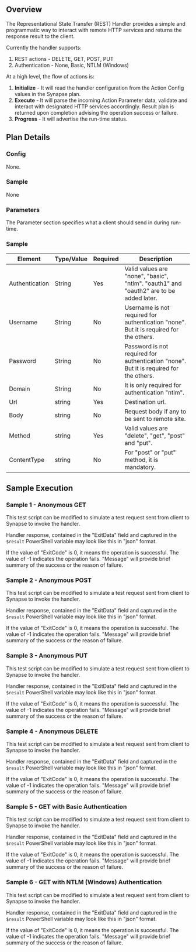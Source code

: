 ﻿
## Overview  
The Representational State Transfer (REST) Handler provides a simple and programmatic way to interact with remote HTTP services and returns the response result to the client.

Currently the handler supports:  
1. REST actions - DELETE, GET, POST, PUT  
2. Authentication - None, Basic, NTLM (Windows) 

At a high level, the flow of actions is:  
1. **Initialize** - It will read the handler configuration from the Action Config values in the Synapse plan.  
2. **Execute** - It will parse the incoming Action Parameter data, validate and interact with designated HTTP services accordingly. Result plan is returned upon completion advising the operation success or failure.
3. **Progress** - It will advertise the run-time status.

## Plan Details
### Config
None. 

### Sample
None

### Parameters
The Parameter section specifies what a client should send in during run-time.

### Sample
<script src="https://gist.github.com/SynapseGists/6bd5c22910d9072b403750db349457a6.js"></script>

|Element|Type/Value|Required|Description
|-------|----------|--------|-----------
|Authentication|String|Yes|Valid values are "none", "basic", "ntlm". "oauth1" and "oauth2" are to be added later.
|Username|String|No|Username is not required for authentication "none". But it is required for the others.
|Password|String|No|Password is not required for authentication "none". But it is required for the others.
|Domain|String|No|It is only required for authentication "ntlm".
|Url|string|Yes|Destination url. 
|Body|string|No|Request body if any to be sent to remote site.
|Method|string|Yes|Valid values are "delete", "get", "post" and "put".
|ContentType|string|No|For "post" or "put" method, it is mandatory.


## Sample Execution
### Sample 1 - Anonymous GET
This test script can be modified to simulate a test request sent from client to Synapse to invoke the handler.

<script src="https://gist.github.com/SynapseGists/4c4f0e38f06eab89cdaab0dd59c9d87c.js"></script>

Handler response, contained in the "ExitData" field and captured in the `$result` PowerShell variable  may look like this in "json" format.

<script src="https://gist.github.com/SynapseGists/4748af8d42ca6cd150b94fb7614a90d6.js"></script>

If the value of "ExitCode" is 0, it means the operation is successful. The value of -1 indicates the operation fails. "Message" will provide brief summary of the success or the reason of failure.

### Sample 2 - Anonymous POST
This test script can be modified to simulate a test request sent from client to Synapse to invoke the handler.

<script src="https://gist.github.com/SynapseGists/20f1bfd1583759c4518f36aecae7c167.js"></script>

Handler response, contained in the "ExitData" field and captured in the `$result` PowerShell variable  may look like this in "json" format.

<script src="https://gist.github.com/SynapseGists/5efafb6e6ec596d909ca6d6f946d862a.js"></script>

If the value of "ExitCode" is 0, it means the operation is successful. The value of -1 indicates the operation fails. "Message" will provide brief summary of the success or the reason of failure.


### Sample 3 - Anonymous PUT
This test script can be modified to simulate a test request sent from client to Synapse to invoke the handler.

<script src="https://gist.github.com/SynapseGists/2441c70ac104b92b97c88bdac16a2b64.js"></script>

Handler response, contained in the "ExitData" field and captured in the `$result` PowerShell variable  may look like this in "json" format.

<script src="https://gist.github.com/SynapseGists/999aff646e1bb634fe93bf91ce2a3867.js"></script>

If the value of "ExitCode" is 0, it means the operation is successful. The value of -1 indicates the operation fails. "Message" will provide brief summary of the success or the reason of failure.

### Sample 4 - Anonymous DELETE
This test script can be modified to simulate a test request sent from client to Synapse to invoke the handler.

<script src="https://gist.github.com/SynapseGists/2cc04ccb2900ac68e3ce8a0d4e81e595.js"></script>

Handler response, contained in the "ExitData" field and captured in the `$result` PowerShell variable  may look like this in "json" format.

<script src="https://gist.github.com/SynapseGists/b635cb7fb2b11faade7dda9b17b38d69.js"></script>

If the value of "ExitCode" is 0, it means the operation is successful. The value of -1 indicates the operation fails. "Message" will provide brief summary of the success or the reason of failure.

### Sample 5 - GET with Basic Authentication
This test script can be modified to simulate a test request sent from client to Synapse to invoke the handler.

<script src="https://gist.github.com/SynapseGists/e6c681b3d63fce9a949593fd9d881c09.js"></script>

Handler response, contained in the "ExitData" field and captured in the `$result` PowerShell variable  may look like this in "json" format.

<script src="https://gist.github.com/SynapseGists/18f6a9d0cf4fe43c063bcc8dcbf64b4c.js"></script>

If the value of "ExitCode" is 0, it means the operation is successful. The value of -1 indicates the operation fails. "Message" will provide brief summary of the success or the reason of failure.

### Sample 6 - GET with NTLM (Windows) Authentication
This test script can be modified to simulate a test request sent from client to Synapse to invoke the handler.

<script src="https://gist.github.com/SynapseGists/137e51b5a2d17e2097ccd69083bcc2b8.js"></script>

Handler response, contained in the "ExitData" field and captured in the `$result` PowerShell variable  may look like this in "json" format.

<script src="https://gist.github.com/SynapseGists/a2b303be729a2373154df732a2bec0ba.js"></script>

If the value of "ExitCode" is 0, it means the operation is successful. The value of -1 indicates the operation fails. "Message" will provide brief summary of the success or the reason of failure.

